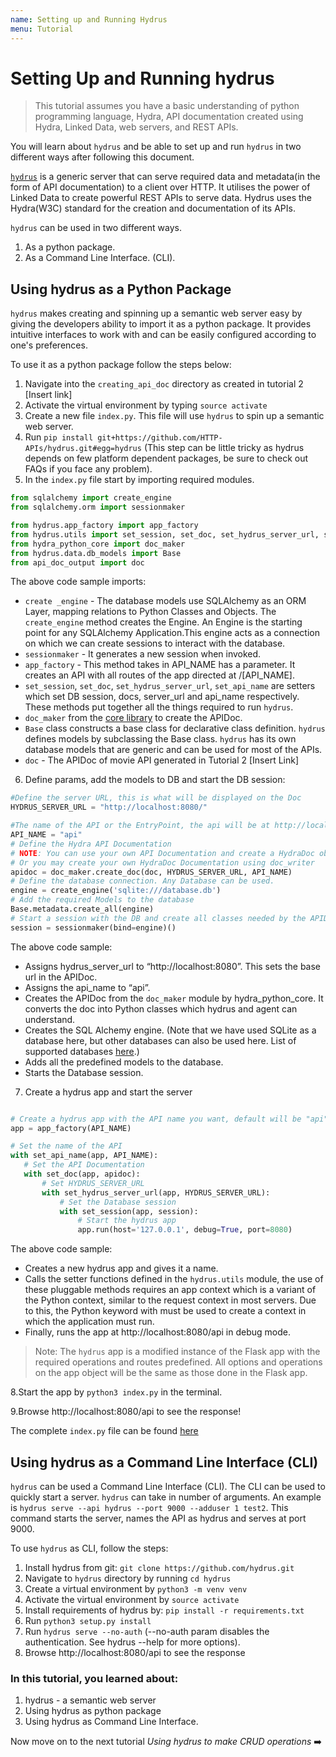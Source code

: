 ```yaml
---
name: Setting up and Running Hydrus
menu: Tutorial
---
```


# Setting Up and Running hydrus

> This tutorial assumes you have a basic understanding of python programming language, Hydra, API documentation created using Hydra, Linked Data, web servers, and REST APIs.

You will learn about `hydrus` and be able to set up and run `hydrus` in two different ways after following this document.

[`hydrus`](https://github.com/HTTP-APIs/hydrus) is a generic server that can serve required data and metadata(in the form of API documentation) to a client over HTTP. It utilises the power of Linked Data to create powerful REST APIs to serve data. Hydrus uses the Hydra(W3C) standard for the creation and documentation of its APIs.

`hydrus` can be used in two different ways.

1. As a python package.
2. As a Command Line Interface. (CLI).

## Using hydrus as a Python Package

`hydrus` makes creating and spinning up a semantic web server easy by giving the developers ability to import it as a python package. It provides intuitive interfaces to work with and can be easily configured according to one's preferences.

To use it as a python package follow the steps below:

1. Navigate into the `creating_api_doc` directory as created in tutorial 2 [Insert link]
2. Activate the virtual environment by typing `source activate`
3. Create a new file `index.py`. This file will use `hydrus` to spin up a semantic web server.
4. Run `pip install git+https://github.com/HTTP-APIs/hydrus.git#egg=hydrus` (This step can be little tricky as hydrus depends on few platform dependent packages, be sure to check out FAQs if you face any problem).
5. In the `index.py` file start by importing required modules.

```python
from sqlalchemy import create_engine
from sqlalchemy.orm import sessionmaker

from hydrus.app_factory import app_factory
from hydrus.utils import set_session, set_doc, set_hydrus_server_url, set_api_name
from hydra_python_core import doc_maker
from hydrus.data.db_models import Base
from api_doc_output import doc
```

The above code sample imports:

- `create _engine` - The database models use SQLAlchemy as an ORM Layer, mapping relations to Python Classes and Objects. The `create_engine` method creates the Engine. An Engine is the starting point for any SQLAlchemy Application.This engine acts as a connection on which we can create sessions to interact with the database.
- `sessionmaker` - It generates a new session when invoked.
- `app_factory` - This method takes in API_NAME has a parameter. It creates an API with all routes of the app directed at /[API_NAME].
- `set_session`, `set_doc`, `set_hydrus_server_url`, `set_api_name` are setters which set DB session, docs, server_url and api_name respectively. These methods put together all the things required to run `hydrus`.
- `doc_maker` from the [core library](https://github.com/HTTP-APIs/hydra-python-core) to create the APIDoc.
- `Base` class constructs a base class for declarative class definition. `hydrus` defines models by subclassing the Base class. `hydrus` has its own database models that are generic and can be used for most of the APIs.
- `doc` - The APIDoc of movie API generated in Tutorial 2 [Insert Link]

6. Define params, add the models to DB and start the DB session:

```python
#Define the server URL, this is what will be displayed on the Doc
HYDRUS_SERVER_URL = "http://localhost:8080/"

#The name of the API or the EntryPoint, the api will be at http://localhost/<API_NAME>
API_NAME = "api"
# Define the Hydra API Documentation
# NOTE: You can use your own API Documentation and create a HydraDoc object using doc_maker
# Or you may create your own HydraDoc Documentation using doc_writer
apidoc = doc_maker.create_doc(doc, HYDRUS_SERVER_URL, API_NAME)
# Define the database connection. Any Database can be used.
engine = create_engine('sqlite:///database.db')
# Add the required Models to the database
Base.metadata.create_all(engine)
# Start a session with the DB and create all classes needed by the APIDoc
session = sessionmaker(bind=engine)()
```

The above code sample: <!-- Explain Better -->

- Assigns hydrus_server_url to “http://localhost:8080”. This sets the base url in the APIDoc.
- Assigns the api_name to “api”.
- Creates the APIDoc from the `doc_maker` module by hydra_python_core. It converts the doc into Python classes which hydrus and agent can understand.
- Creates the SQL Alchemy engine. (Note that we have used SQLite as a database here, but other databases can also be used here. List of supported databases [here](https://docs.sqlalchemy.org/en/13/orm/tutorial.html).)
- Adds all the predefined models to the database.
- Starts the Database session.

7. Create a hydrus app and start the server

```python

# Create a hydrus app with the API name you want, default will be "api"
app = app_factory(API_NAME)

# Set the name of the API
with set_api_name(app, API_NAME):
   # Set the API Documentation
   with set_doc(app, apidoc):
       # Set HYDRUS_SERVER_URL
       with set_hydrus_server_url(app, HYDRUS_SERVER_URL):
           # Set the Database session
           with set_session(app, session):
               # Start the hydrus app
               app.run(host='127.0.0.1', debug=True, port=8080)
```

The above code sample:

- Creates a new hydrus app and gives it a name.
- Calls the setter functions defined in the `hydrus.utils` module, the use of these pluggable methods requires an app context which is a variant of the Python context, similar to the request context in most servers. Due to this, the Python keyword with must be used to create a context in which the application must run.
- Finally, runs the app at http://localhost:8080/api in debug mode.

> Note: The `hydrus` app is a modified instance of the Flask app with the required operations and routes predefined. All options and operations on the app object will be the same as those done in the Flask app.

8.Start the app by `python3 index.py` in the terminal.

9.Browse http://localhost:8080/api to see the response!

The complete `index.py` file can be found [here](https://gist.github.com/priyanshunayan/a2de41705aaf9fd0e43508ef12a916f4)

## Using hydrus as a Command Line Interface (CLI)

`hydrus` can be used a Command Line Interface (CLI). The CLI can be used to quickly start a server. `hydrus` can take in number of arguments. An example is `hydrus serve --api hydrus --port 9000 --adduser 1 test2`. This command starts the server, names the API as hydrus and serves at port 9000.

To use `hydrus` as CLI, follow the steps:

1. Install hydrus from git: `git clone https://github.com/hydrus.git`
2. Navigate to `hydrus` directory by running `cd hydrus`
3. Create a virtual environment by `python3 -m venv venv`
4. Activate the virtual environment by `source activate`
5. Install requirements of hydrus by: `pip install -r requirements.txt` <!-- Or install by poetry -->
6. Run `python3 setup.py install`
7. Run `hydrus serve --no-auth` (--no-auth param disables the authentication. See hydrus --help for more options).
8. Browse http://localhost:8080/api to see the response

### In this tutorial, you learned about:

1. hydrus - a semantic web server
2. Using hydrus as python package
3. Using hydrus as Command Line Interface.

Now move on to the next tutorial *Using hydrus to make CRUD operations* ➡️
